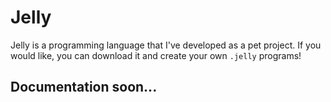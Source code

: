 # Jelly
Jelly is a programming language that I've developed as a pet project.
If you would like, you can download it and create your own `.jelly` programs!

## Documentation soon...